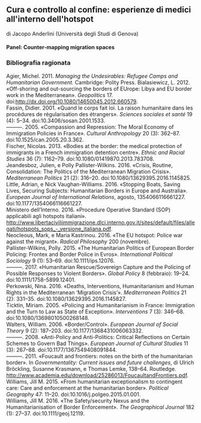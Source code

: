 ## Cura e controllo al confine: esperienze di medici all'interno dell'hotspot

di Jacopo Anderlini (Università degli Studi di Genova)

#### Panel: Counter-mapping **migration spaces**

### Bibliografia ragionata

Agier, Michel. 2011. *Managing the Undesirables: Refugee Camps and Humanitarian Government.* Cambridge: Polity Press.
Bialasiewicz, L. 2012. «Off-shoring and out-sourcing the borders of EUrope: Libya and EU border work in the Mediterranean». *Geopolitics* 17. doi:http://dx.doi.org/10.1080/14650045.2012.660579.  
Fassin, Didier. 2001. «Quand le corps fait loi. La raison humanitaire dans les procédures de régularisation des étrangers». *Sciences sociales et santé* 19 (4): 5–34. doi:10.3406/sosan.2001.1533.  
———. 2005. «Compassion and Repression: The Moral Economy of Immigration Policies in France». *Cultural Anthropology* 20 (3): 362–87. doi:10.1525/can.2005.20.3.362.  
Fischer, Nicolas. 2013. «Bodies at the border: the medical protection of immigrants in a French immigration detention centre». *Ethnic and Racial Studies* 36 (7): 1162–79. doi:10.1080/01419870.2013.783708.  
Jeandesboz, Julien, e Polly Pallister-Wilkins. 2016. «Crisis, Routine, Consolidation: The Politics of the Mediterranean Migration Crisis». *Mediterranean Politics* 21 (2): 316–20. doi:10.1080/13629395.2016.1145825.  
Little, Adrian, e Nick Vaughan-Williams. 2016. «Stopping Boats, Saving Lives, Securing Subjects: Humanitarian Borders in Europe and Australia». *European Journal of International Relations*, agosto, 1354066116661227. doi:10.1177/1354066116661227.  
Ministero dell’Interno. 2016. «Procedure Operative Standard (SOP) applicabili agli hotspots italiani». http://www.libertaciviliimmigrazione.dlci.interno.gov.it/sites/default/files/allegati/hotspots_sops_-_versione_italiana.pdf.  
Neocleous, Mark, e Maria Kastrinou. 2016. «The EU hotspot: Police war against the migrant». *Radical Philosophy* 200 (novembre).  
Pallister-Wilkins, Polly. 2015. «The Humanitarian Politics of European Border Policing: Frontex and Border Police in Evros». *International Political Sociology* 9 (1): 53–69. doi:10.1111/ips.12076.  
———. 2017. «Humanitarian Rescue/Sovereign Capture and the Policing of Possible Responses to Violent Borders». *Global Policy* 8 (febbraio): 19–24. doi:10.1111/1758-5899.12401.  
Perkowski, Nina. 2016. «Deaths, Interventions, Humanitarianism and Human Rights in the Mediterranean ‘Migration Crisis’». *Mediterranean Politics* 21 (2): 331–35. doi:10.1080/13629395.2016.1145827.  
Ticktin, Miriam. 2005. «Policing and Humanitarianism in France: Immigration and the Turn to Law as State of Exception». *Interventions* 7 (3): 346–68. doi:10.1080/13698010500268148.  
Walters, William. 2006. «Border/Control». *European Journal of Social Theory* 9 (2): 187–203. doi:10.1177/1368431006063332.  
———. 2008. «Anti-Policy and Anti-Politics: Critical Reflections on Certain Schemes to Govern Bad Things». *European Journal of Cultural Studies* 11 (3): 267–88. doi:10.1177/1367549408091844.  
———. 2011. «Foucault and frontiers: notes on the birth of the humanitarian border». In *Governmentality: Current issues and future challenges*, di Ulrich Bröckling, Susanne Krasmann, e Thomas Lemke, 138–64. Routledge. http://www.academia.edu/download/25286013/FoucaultandFrontiers.pdf.  
Williams, Jill M. 2015. «From humanitarian exceptionalism to contingent care: Care and enforcement at the humanitarian border». *Political Geography* 47: 11–20. doi:10.1016/j.polgeo.2015.01.001.  
Williams, Jill M. 2016. «The Safety/security Nexus and the Humanitarianisation of Border Enforcement». *The Geographical Journal* 182 (1): 27–37. doi:10.1111/geoj.12119.  
